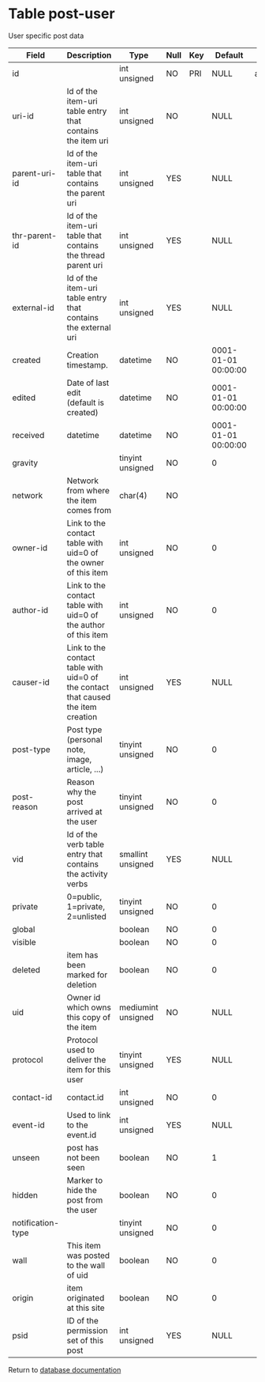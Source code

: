 Table post-user
===========
User specific post data

| Field | Description | Type | Null | Key | Default | Extra |
| ----- | ----------- | ---- | ---- | --- | ------- | ----- |
| id                |                                                                                   | int unsigned       | NO  | PRI | NULL                | auto_increment |    
| uri-id            | Id of the item-uri table entry that contains the item uri                         | int unsigned       | NO  |     | NULL                |                |    
| parent-uri-id     | Id of the item-uri table that contains the parent uri                             | int unsigned       | YES |     | NULL                |                |    
| thr-parent-id     | Id of the item-uri table that contains the thread parent uri                      | int unsigned       | YES |     | NULL                |                |    
| external-id       | Id of the item-uri table entry that contains the external uri                     | int unsigned       | YES |     | NULL                |                |    
| created           | Creation timestamp.                                                               | datetime           | NO  |     | 0001-01-01 00:00:00 |                |    
| edited            | Date of last edit (default is created)                                            | datetime           | NO  |     | 0001-01-01 00:00:00 |                |    
| received          | datetime                                                                          | datetime           | NO  |     | 0001-01-01 00:00:00 |                |    
| gravity           |                                                                                   | tinyint unsigned   | NO  |     | 0                   |                |    
| network           | Network from where the item comes from                                            | char(4)            | NO  |     |                     |                |    
| owner-id          | Link to the contact table with uid=0 of the owner of this item                    | int unsigned       | NO  |     | 0                   |                |    
| author-id         | Link to the contact table with uid=0 of the author of this item                   | int unsigned       | NO  |     | 0                   |                |    
| causer-id         | Link to the contact table with uid=0 of the contact that caused the item creation | int unsigned       | YES |     | NULL                |                |    
| post-type         | Post type (personal note, image, article, ...)                                    | tinyint unsigned   | NO  |     | 0                   |                |    
| post-reason       | Reason why the post arrived at the user                                           | tinyint unsigned   | NO  |     | 0                   |                |    
| vid               | Id of the verb table entry that contains the activity verbs                       | smallint unsigned  | YES |     | NULL                |                |    
| private           | 0=public, 1=private, 2=unlisted                                                   | tinyint unsigned   | NO  |     | 0                   |                |    
| global            |                                                                                   | boolean            | NO  |     | 0                   |                |    
| visible           |                                                                                   | boolean            | NO  |     | 0                   |                |    
| deleted           | item has been marked for deletion                                                 | boolean            | NO  |     | 0                   |                |    
| uid               | Owner id which owns this copy of the item                                         | mediumint unsigned | NO  |     | NULL                |                |    
| protocol          | Protocol used to deliver the item for this user                                   | tinyint unsigned   | YES |     | NULL                |                |    
| contact-id        | contact.id                                                                        | int unsigned       | NO  |     | 0                   |                |    
| event-id          | Used to link to the event.id                                                      | int unsigned       | YES |     | NULL                |                |    
| unseen            | post has not been seen                                                            | boolean            | NO  |     | 1                   |                |    
| hidden            | Marker to hide the post from the user                                             | boolean            | NO  |     | 0                   |                |    
| notification-type |                                                                                   | tinyint unsigned   | NO  |     | 0                   |                |    
| wall              | This item was posted to the wall of uid                                           | boolean            | NO  |     | 0                   |                |    
| origin            | item originated at this site                                                      | boolean            | NO  |     | 0                   |                |    
| psid              | ID of the permission set of this post                                             | int unsigned       | YES |     | NULL                |                |    

Return to [database documentation](help/database)
